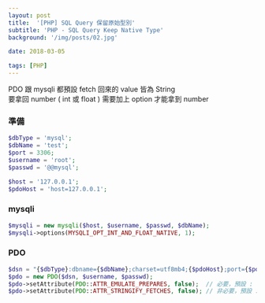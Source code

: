 ```yaml
---
layout: post
title:  '[PHP] SQL Query 保留原始型別'
subtitle: 'PHP - SQL Query Keep Native Type'
background: '/img/posts/02.jpg'

date: 2018-03-05

tags: [PHP]
---
```


PDO 跟 mysqli 都預設 fetch 回來的 value 皆為 String  
要拿回 number ( int 或 float ) 需要加上 option 才能拿到 number

### 準備
```php
$dbType = 'mysql';
$dbName = 'test';
$port = 3306;
$username = 'root';
$passwd = '@@mysql';

$host = '127.0.0.1';
$pdoHost = 'host=127.0.0.1';
```

### mysqli
```php
$mysqli = new mysqli($host, $username, $passwd, $dbName);
$mysqli->options(MYSQLI_OPT_INT_AND_FLOAT_NATIVE, 1);
```


### PDO
```php
$dsn = "{$dbType}:dbname={$dbName};charset=utf8mb4;{$pdoHost};port={$port}";
$pdo = new PDO($dsn, $username, $passwd);
$pdo->setAttribute(PDO::ATTR_EMULATE_PREPARES, false);  // 必要，預設 : true
$pdo->setAttribute(PDO::ATTR_STRINGIFY_FETCHES, false); // 非必要，預設 : false
```